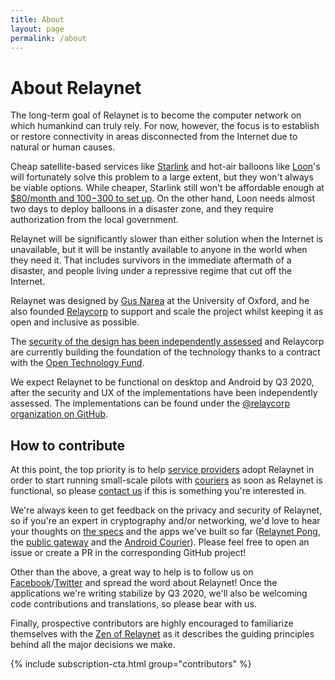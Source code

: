 ```yaml
---
title: About
layout: page
permalink: /about
---
```


# About Relaynet

The long-term goal of Relaynet is to become the computer network on which humankind can truly rely. For now, however, the focus is to establish or restore connectivity in areas disconnected from the Internet due to natural or human causes.

Cheap satellite-based services like [Starlink](https://en.wikipedia.org/wiki/Starlink) and hot-air balloons like [Loon](https://en.wikipedia.org/wiki/Loon_LLC)'s will fortunately solve this problem to a large extent, but they won't always be viable options. While cheaper, Starlink still won't be affordable enough at [$80/month and $100-$300 to set up](https://www.inverse.com/innovation/spacex-starlink-price-launch-date-how-to-see-elon-musks-constellation). On the other hand, Loon needs almost two days to deploy balloons in a disaster zone, and they require authorization from the local government. 

Relaynet will be significantly slower than either solution when the Internet is unavailable, but it will be instantly available to anyone in the world when they need it. That includes survivors in the immediate aftermath of a disaster, and people living under a repressive regime that cut off the Internet.

Relaynet was designed by [Gus Narea](https://gustavo.engineer/) at the University of Oxford, and he also founded [Relaycorp](https://relaycorp.tech/) to support and scale the project whilst keeping it as open and inclusive as possible.

The [security of the design has been independently assessed](https://relaynet.network/archives/security-audit-2019-03.pdf) and Relaycorp are currently building the foundation of the technology thanks to a contract with the [Open Technology Fund](https://opentech.fund/).

We expect Relaynet to be functional on desktop and Android by Q3 2020, after the security and UX of the implementations have been independently assessed. The implementations can be found under the [@relaycorp organization on GitHub](https://github.com/relaycorp).

## How to contribute

At this point, the top priority is to help [service providers](./service-providers) adopt Relaynet in order to start running small-scale pilots with [couriers](./couriers) as soon as Relaynet is functional, so please [contact us](https://relaycorp.tech/) if this is something you're interested in.

We're always keen to get feedback on the privacy and security of Relaynet, so if you're an expert in cryptography and/or networking, we'd love to hear your thoughts on [the specs](https://specs.relaynet.network/) and the apps we've built so far ([Relaynet Pong](https://github.com/relaycorp/relaynet-pong), the [public gateway](https://github.com/relaycorp/relaynet-internet-gateway) and the [Android Courier](https://github.com/relaycorp/relaynet-courier-android)). Please feel free to open an issue or create a PR in the corresponding GitHub project!

Other than the above, a great way to help is to follow us on [Facebook](https://www.facebook.com/relaynet)/[Twitter](https://www.twitter.com/relaynet_) and spread the word about Relaynet! Once the applications we're writing stabilize by Q3 2020, we'll also be welcoming code contributions and translations, so please bear with us.

Finally, prospective contributors are highly encouraged to familiarize themselves with the [Zen of Relaynet](https://specs.relaynet.network/RS-020) as it describes the guiding principles behind all the major decisions we make.

{% include subscription-cta.html group="contributors" %}
